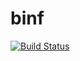 # binf

[![Build Status](https://travis-ci.org/deichbrise/binf.svg?branch=master)](https://travis-ci.org/deichbrise/binf)
